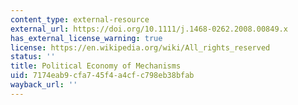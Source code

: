 ```yaml
---
content_type: external-resource
external_url: https://doi.org/10.1111/j.1468-0262.2008.00849.x
has_external_license_warning: true
license: https://en.wikipedia.org/wiki/All_rights_reserved
status: ''
title: Political Economy of Mechanisms
uid: 7174eab9-cfa7-45f4-a4cf-c798eb38bfab
wayback_url: ''
---
```

